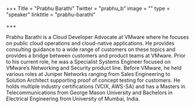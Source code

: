 +++
Title = "Prabhu Barathi"
Twitter = "prabhu_b"
image = ""
type = "speaker"
linktitle = "prabhu-barathi"

+++

Prabhu Barathi is a Cloud Developer Advocate at VMware where he focuses
on public cloud operations and cloud-native applications. He provides
consulting guidance to a wide range of customers on these topics and
provides a bridge between customers and product teams at VMware. Prior
to his current role, he was a Specialist Systems Engineer focused on
VMware’s Networking and Security product line. Before VMware, he held
various roles at Juniper Networks ranging from Sales Engineering to
Solution Architect supporting proof of concept testing for customers. He
holds multiple industry certifications (VCIX, AWS-SA) and has a Masters
in Telecommunications from George Mason University and Bachelors in
Electrical Engineering from University of Mumbai, India.
